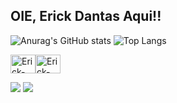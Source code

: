 ## OIE, Erick Dantas Aqui!!

![Anurag's GitHub stats](https://github-readme-stats.vercel.app/api?username=Albionon&showicons=true&theme=algolia&hide=issues&locale=en&card_width=500px) ![Top Langs](https://github-readme-stats.vercel.app/api/top-langs/?username=Albionon&layout=compact&theme=algolia&langs_count=8)


<img  align="center" alt="Erick-Python" height="30" width="40" src="https://cdn.jsdelivr.net/gh/devicons/devicon/icons/c/c-original.svg" /><img  align="center" alt="Erick-Python" height="30" width="40"   src="https://cdn.jsdelivr.net/gh/devicons/devicon/icons/python/python-plain-wordmark.svg" />




<div> 
  <a href = "mailto:Erickdantas570@gmail.com"><img src="https://img.shields.io/badge/-Gmail-%23333?style=for-the-badge&logo=gmail&logoColor=white" target="_blank"></a>
  <a href="https://www.linkedin.com/in/erick-dantas-87b74622b" target="_blank"><img src="https://img.shields.io/badge/-LinkedIn-%230077B5?style=for-the-badge&logo=linkedin&logoColor=white" target="_blank"></a> 
  
</div> 
